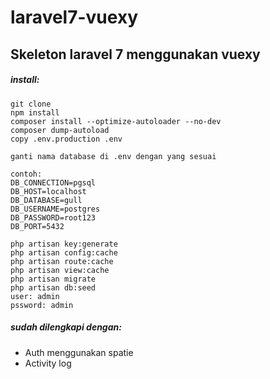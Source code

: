 # laravel7-vuexy
## Skeleton laravel 7 menggunakan vuexy
##### install:

```
git clone
npm install
composer install --optimize-autoloader --no-dev
composer dump-autoload
copy .env.production .env

ganti nama database di .env dengan yang sesuai

contoh:
DB_CONNECTION=pgsql
DB_HOST=localhost
DB_DATABASE=gull
DB_USERNAME=postgres
DB_PASSWORD=root123
DB_PORT=5432

php artisan key:generate
php artisan config:cache
php artisan route:cache
php artisan view:cache
php artisan migrate
php artisan db:seed
user: admin
pssword: admin

```

##### sudah dilengkapi dengan:
- Auth menggunakan spatie
- Activity log